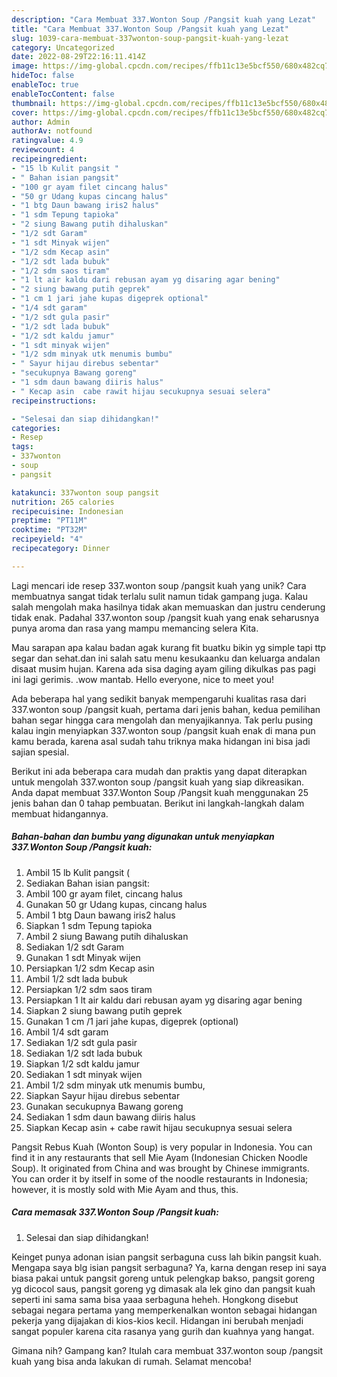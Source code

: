 ```yaml
---
description: "Cara Membuat 337.Wonton Soup /Pangsit kuah yang Lezat"
title: "Cara Membuat 337.Wonton Soup /Pangsit kuah yang Lezat"
slug: 1039-cara-membuat-337wonton-soup-pangsit-kuah-yang-lezat
category: Uncategorized
date: 2022-08-29T22:16:11.414Z
image: https://img-global.cpcdn.com/recipes/ffb11c13e5bcf550/680x482cq70/337wonton-soup-pangsit-kuah-foto-resep-utama.jpg
hideToc: false
enableToc: true
enableTocContent: false
thumbnail: https://img-global.cpcdn.com/recipes/ffb11c13e5bcf550/680x482cq70/337wonton-soup-pangsit-kuah-foto-resep-utama.jpg
cover: https://img-global.cpcdn.com/recipes/ffb11c13e5bcf550/680x482cq70/337wonton-soup-pangsit-kuah-foto-resep-utama.jpg
author: Admin
authorAv: notfound
ratingvalue: 4.9
reviewcount: 4
recipeingredient:
- "15 lb Kulit pangsit "
- " Bahan isian pangsit"
- "100 gr ayam filet cincang halus"
- "50 gr Udang kupas cincang halus"
- "1 btg Daun bawang iris2 halus"
- "1 sdm Tepung tapioka"
- "2 siung Bawang putih dihaluskan"
- "1/2 sdt Garam"
- "1 sdt Minyak wijen"
- "1/2 sdm Kecap asin"
- "1/2 sdt lada bubuk"
- "1/2 sdm saos tiram"
- "1 lt air kaldu dari rebusan ayam yg disaring agar bening"
- "2 siung bawang putih geprek"
- "1 cm 1 jari jahe kupas digeprek optional"
- "1/4 sdt garam"
- "1/2 sdt gula pasir"
- "1/2 sdt lada bubuk"
- "1/2 sdt kaldu jamur"
- "1 sdt minyak wijen"
- "1/2 sdm minyak utk menumis bumbu"
- " Sayur hijau direbus sebentar"
- "secukupnya Bawang goreng"
- "1 sdm daun bawang diiris halus"
- " Kecap asin  cabe rawit hijau secukupnya sesuai selera"
recipeinstructions:

- "Selesai dan siap dihidangkan!"
categories:
- Resep
tags:
- 337wonton
- soup
- pangsit

katakunci: 337wonton soup pangsit 
nutrition: 265 calories
recipecuisine: Indonesian
preptime: "PT11M"
cooktime: "PT32M"
recipeyield: "4"
recipecategory: Dinner

---
```





Lagi mencari ide resep 337.wonton soup /pangsit kuah yang unik? Cara membuatnya sangat tidak terlalu sulit namun tidak gampang juga. Kalau salah mengolah maka hasilnya tidak akan memuaskan dan justru cenderung tidak enak. Padahal 337.wonton soup /pangsit kuah yang enak seharusnya punya aroma dan rasa yang mampu memancing selera Kita.





Mau sarapan apa kalau badan agak kurang fit buatku bikin yg simple tapi ttp segar dan sehat.dan ini salah satu menu kesukaanku dan keluarga andalan disaat musim hujan. Karena ada sisa daging ayam giling dikulkas pas pagi ini lagi gerimis. .wow mantab. Hello everyone, nice to meet you!

Ada beberapa hal yang sedikit banyak mempengaruhi kualitas rasa dari 337.wonton soup /pangsit kuah, pertama dari jenis bahan, kedua pemilihan bahan segar hingga cara mengolah dan menyajikannya. Tak perlu pusing kalau ingin menyiapkan 337.wonton soup /pangsit kuah enak di mana pun kamu berada, karena asal sudah tahu triknya maka hidangan ini bisa jadi sajian spesial.






Berikut ini ada beberapa cara mudah dan praktis yang dapat diterapkan untuk mengolah 337.wonton soup /pangsit kuah yang siap dikreasikan. Anda dapat membuat 337.Wonton Soup /Pangsit kuah menggunakan 25 jenis bahan dan 0 tahap pembuatan. Berikut ini langkah-langkah dalam membuat hidangannya.

<!--inarticleads1-->

##### Bahan-bahan dan bumbu yang digunakan untuk menyiapkan 337.Wonton Soup /Pangsit kuah:

1. Ambil 15 lb Kulit pangsit (
1. Sediakan  Bahan isian pangsit:
1. Ambil 100 gr ayam filet, cincang halus
1. Gunakan 50 gr Udang kupas, cincang halus
1. Ambil 1 btg Daun bawang iris2 halus
1. Siapkan 1 sdm Tepung tapioka
1. Ambil 2 siung Bawang putih dihaluskan
1. Sediakan 1/2 sdt Garam
1. Gunakan 1 sdt Minyak wijen
1. Persiapkan 1/2 sdm Kecap asin
1. Ambil 1/2 sdt lada bubuk
1. Persiapkan 1/2 sdm saos tiram
1. Persiapkan 1 lt air kaldu dari rebusan ayam yg disaring agar bening
1. Siapkan 2 siung bawang putih geprek
1. Gunakan 1 cm /1 jari jahe kupas, digeprek (optional)
1. Ambil 1/4 sdt garam
1. Sediakan 1/2 sdt gula pasir
1. Sediakan 1/2 sdt lada bubuk
1. Siapkan 1/2 sdt kaldu jamur
1. Sediakan 1 sdt minyak wijen
1. Ambil 1/2 sdm minyak utk menumis bumbu,
1. Siapkan  Sayur hijau direbus sebentar
1. Gunakan secukupnya Bawang goreng
1. Sediakan 1 sdm daun bawang diiris halus
1. Siapkan  Kecap asin + cabe rawit hijau secukupnya sesuai selera


Pangsit Rebus Kuah (Wonton Soup) is very popular in Indonesia. You can find it in any restaurants that sell Mie Ayam (Indonesian Chicken Noodle Soup). It originated from China and was brought by Chinese immigrants. You can order it by itself in some of the noodle restaurants in Indonesia; however, it is mostly sold with Mie Ayam and thus, this. 

<!--inarticleads2-->

##### Cara memasak 337.Wonton Soup /Pangsit kuah:


1. Selesai dan siap dihidangkan!

Keinget punya adonan isian pangsit serbaguna cuss lah bikin pangsit kuah. Mengapa saya blg isian pangsit serbaguna? Ya, karna dengan resep ini saya biasa pakai untuk pangsit goreng untuk pelengkap bakso, pangsit goreng yg dicocol saus, pangsit goreng yg dimasak ala lek gino dan pangsit kuah seperti ini sama sama bisa yaaa serbaguna heheh. Hongkong disebut sebagai negara pertama yang memperkenalkan wonton sebagai hidangan pekerja yang dijajakan di kios-kios kecil. Hidangan ini berubah menjadi sangat populer karena cita rasanya yang gurih dan kuahnya yang hangat. 

Gimana nih? Gampang kan? Itulah cara membuat 337.wonton soup /pangsit kuah yang bisa anda lakukan di rumah. Selamat mencoba!
